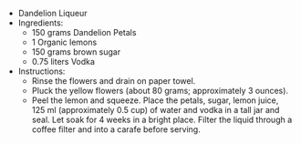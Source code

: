 - Dandelion Liqueur
- Ingredients: 
  * 150 grams Dandelion Petals 
  * 1 Organic lemons 
  * 150 grams brown sugar 
  * 0.75 liters Vodka
- Instructions: 
  * Rinse the flowers and drain on paper towel. 
  * Pluck the yellow flowers (about 80 grams; approximately 3 ounces). 
  * Peel the lemon and squeeze. Place the petals, sugar, lemon juice, 125 ml (approximately 0.5 cup) of water and vodka in a tall jar and seal. Let soak for 4 weeks in a bright place. Filter the liquid through a coffee filter and into a carafe before serving.